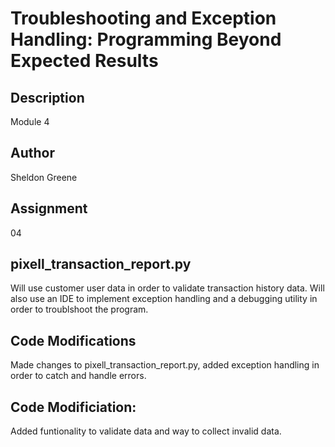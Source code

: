 # Troubleshooting and Exception Handling: Programming Beyond Expected Results

## Description
Module 4

## Author
Sheldon Greene

## Assignment
04

## pixell_transaction_report.py
Will use customer user data in order to validate transaction history data. 
Will also use an IDE to implement exception handling and a debugging utility in order to troublshoot the program.

## Code Modifications
Made changes to pixell_transaction_report.py, added exception handling in order to catch and handle errors.

## Code Modificiation:
Added funtionality to validate data and way to collect invalid data.